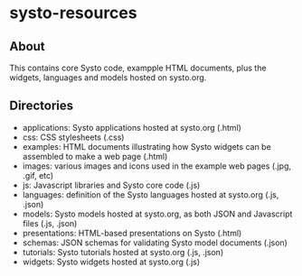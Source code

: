 # systo-resources

## About

This contains core Systo code, exampple HTML documents, plus the widgets, languages and models hosted on systo.org.

## Directories

- applications:  Systo applications hosted at systo.org (.html)
- css:           CSS stylesheets (.css)
- examples:      HTML documents illustrating how Systo widgets can be assembled to make a web page (.html)
- images:        various images and icons used in the example web pages (.jpg, .gif, etc)
- js:            Javascript libraries and Systo core code (.js)
- languages:     definition of the Systo languages hosted at systo.org (.js, .json)
- models:        Systo models hosted at systo.org, as both JSON and Javascript files (.js, .json)
- presentations: HTML-based presentations on Systo (.html)
- schemas:       JSON schemas for validating Systo model documents (.json)
- tutorials:     Systo tutorials hosted at systo.org (.js, .json)
- widgets:       Systo widgets hosted at systo.org (.js)


